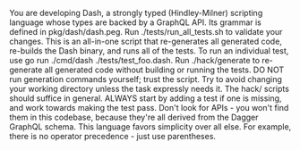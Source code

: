 You are developing Dash, a strongly typed (Hindley-Milner) scripting language whose types are backed by a GraphQL API. Its grammar is defined in pkg/dash/dash.peg.
Run ./tests/run_all_tests.sh to validate your changes. This is an all-in-one script that re-generates all generated code, re-builds the Dash binary, and runs all of the tests.
To run an individual test, use go run ./cmd/dash ./tests/test_foo.dash.
Run ./hack/generate to re-generate all generated code without building or running the tests. DO NOT run generation commands yourself; trust the script.
Try to avoid changing your working directory unless the task expressly needs it. The hack/ scripts should suffice in general.
ALWAYS start by adding a test if one is missing, and work towards making the test pass.
Don't look for APIs - you won't find them in this codebase, because they're all derived from the Dagger GraphQL schema.
This language favors simplicity over all else. For example, there is no operator precedence - just use parentheses.

